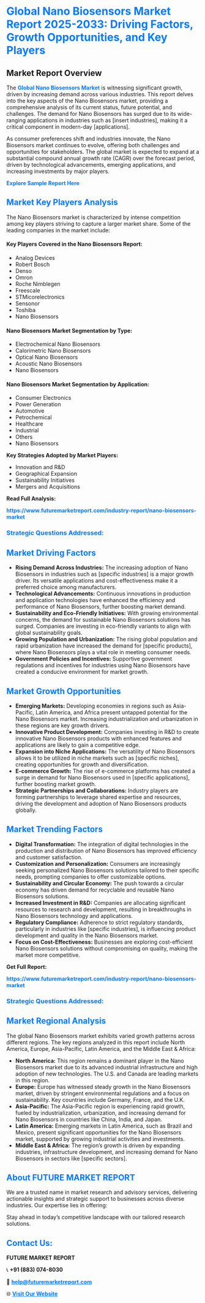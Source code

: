 <h1 style="color: #007BFF;">Global Nano Biosensors Market Report 2025-2033: Driving Factors, Growth Opportunities, and Key Players</h1>

<section id="overview">
<h2>Market Report Overview</h2>
<p>The <a href="https://www.futuremarketreport.com/industry-report/nano-biosensors-market" style="color: #007BFF; text-decoration: none;"><strong>Global Nano Biosensors Market</strong></a> is witnessing significant growth, driven by increasing demand across various industries. This report delves into the key aspects of the Nano Biosensors market, providing a comprehensive analysis of its current status, future potential, and challenges. The demand for Nano Biosensors has surged due to its wide-ranging applications in industries such as [insert industries], making it a critical component in modern-day [applications].</p>
<p>As consumer preferences shift and industries innovate, the Nano Biosensors market continues to evolve, offering both challenges and opportunities for stakeholders. The global market is expected to expand at a substantial compound annual growth rate (CAGR) over the forecast period, driven by technological advancements, emerging applications, and increasing investments by major players.</p>
</section>

<section id="overview">
<p><a href="https://www.futuremarketreport.com/request-sample/reportId=99015" style="color: #007BFF; text-decoration: none;"><strong>Explore Sample Report Here</strong></a></p>
</section>

<section id="key-players">
<h2 style="color: #007BFF;">Market Key Players Analysis</h2>
<p>The Nano Biosensors market is characterized by intense competition among key players striving to capture a larger market share. Some of the leading companies in the market include:</p>
<h4>Key Players Covered in the Nano Biosensors Report:</h4>
<ul><li>Analog Devices</li><li>Robert Bosch</li><li>Denso</li><li>Omron</li><li>Roche Nimblegen</li><li>Freescale</li><li>STMicorelectronics</li><li>Sensonor</li><li>Toshiba</li><li>Nano Biosensors</li></ul>
<h4>Nano Biosensors Market Segmentation by Type:</h4>
<ul><li>Electrochemical Nano Biosensors</li><li>Calorimetric Nano Biosensors</li><li>Optical Nano Biosensors</li><li>Acoustic Nano Biosensors</li><li>Nano Biosensors</li></ul>

<h4>Nano Biosensors Market Segmentation by Application:</h4>
<ul><li>Consumer Electronics</li><li>Power Generation</li><li>Automotive</li><li>Petrochemical</li><li>Healthcare</li><li>Industrial</li><li>Others</li><li>Nano Biosensors</li></ul>
<p><strong>Key Strategies Adopted by Market Players:</strong></p>
<ul>
<li>Innovation and R&D</li>
<li>Geographical Expansion</li>
<li>Sustainability Initiatives</li>
<li>Mergers and Acquisitions</li>
</ul>
</section>

<section>
<p><strong>Read Full Analysis: </strong></p><a href="https://www.futuremarketreport.com/industry-report/nano-biosensors-market" style="color: #007BFF; text-decoration: none;"><strong>https://www.futuremarketreport.com/industry-report/nano-biosensors-market</strong></a>
<h3 style="color: #007BFF;">Strategic Questions Addressed:</h3>
</section>

<section id="driving-factors">
<h2 style="color: #007BFF;">Market Driving Factors</h2>
<ul>
<li><strong>Rising Demand Across Industries:</strong> The increasing adoption of Nano Biosensors in industries such as [specific industries] is a major growth driver. Its versatile applications and cost-effectiveness make it a preferred choice among manufacturers.</li>
<li><strong>Technological Advancements:</strong> Continuous innovations in production and application technologies have enhanced the efficiency and performance of Nano Biosensors, further boosting market demand.</li>
<li><strong>Sustainability and Eco-Friendly Initiatives:</strong> With growing environmental concerns, the demand for sustainable Nano Biosensors solutions has surged. Companies are investing in eco-friendly variants to align with global sustainability goals.</li>
<li><strong>Growing Population and Urbanization:</strong> The rising global population and rapid urbanization have increased the demand for [specific products], where Nano Biosensors plays a vital role in meeting consumer needs.</li>
<li><strong>Government Policies and Incentives:</strong> Supportive government regulations and incentives for industries using Nano Biosensors have created a conducive environment for market growth.</li>
</ul>
</section>

<section id="growth-opportunities">
<h2 style="color: #007BFF;">Market Growth Opportunities</h2>
<ul>
<li><strong>Emerging Markets:</strong> Developing economies in regions such as Asia-Pacific, Latin America, and Africa present untapped potential for the Nano Biosensors market. Increasing industrialization and urbanization in these regions are key growth drivers.</li>
<li><strong>Innovative Product Development:</strong> Companies investing in R&D to create innovative Nano Biosensors products with enhanced features and applications are likely to gain a competitive edge.</li>
<li><strong>Expansion into Niche Applications:</strong> The versatility of Nano Biosensors allows it to be utilized in niche markets such as [specific niches], creating opportunities for growth and diversification.</li>
<li><strong>E-commerce Growth:</strong> The rise of e-commerce platforms has created a surge in demand for Nano Biosensors used in [specific applications], further boosting market growth.</li>
<li><strong>Strategic Partnerships and Collaborations:</strong> Industry players are forming partnerships to leverage shared expertise and resources, driving the development and adoption of Nano Biosensors products globally.</li>
</ul>
</section>

<section id="trending-factors">
<h2 style="color: #007BFF;">Market Trending Factors</h2>
<ul>
<li><strong>Digital Transformation:</strong> The integration of digital technologies in the production and distribution of Nano Biosensors has improved efficiency and customer satisfaction.</li>
<li><strong>Customization and Personalization:</strong> Consumers are increasingly seeking personalized Nano Biosensors solutions tailored to their specific needs, prompting companies to offer customizable options.</li>
<li><strong>Sustainability and Circular Economy:</strong> The push towards a circular economy has driven demand for recyclable and reusable Nano Biosensors solutions.</li>
<li><strong>Increased Investment in R&D:</strong> Companies are allocating significant resources to research and development, resulting in breakthroughs in Nano Biosensors technology and applications.</li>
<li><strong>Regulatory Compliance:</strong> Adherence to strict regulatory standards, particularly in industries like [specific industries], is influencing product development and quality in the Nano Biosensors market.</li>
<li><strong>Focus on Cost-Effectiveness:</strong> Businesses are exploring cost-efficient Nano Biosensors solutions without compromising on quality, making the market more competitive.</li>
</ul>
</section>

<section>
<p><strong>Get Full Report: </strong></p><a href="https://www.futuremarketreport.com/industry-report/nano-biosensors-market" style="color: #007BFF; text-decoration: none;"><strong>https://www.futuremarketreport.com/industry-report/nano-biosensors-market</strong></a>
<h3 style="color: #007BFF;">Strategic Questions Addressed:</h3>
</section>


<section id="regional-analysis">
<h2 style="color: #007BFF;">Market Regional Analysis</h2>
<p>The global Nano Biosensors market exhibits varied growth patterns across different regions. The key regions analyzed in this report include North America, Europe, Asia-Pacific, Latin America, and the Middle East & Africa:</p>
<ul>
<li><strong>North America:</strong> This region remains a dominant player in the Nano Biosensors market due to its advanced industrial infrastructure and high adoption of new technologies. The U.S. and Canada are leading markets in this region.</li>
<li><strong>Europe:</strong> Europe has witnessed steady growth in the Nano Biosensors market, driven by stringent environmental regulations and a focus on sustainability. Key countries include Germany, France, and the U.K.</li>
<li><strong>Asia-Pacific:</strong> The Asia-Pacific region is experiencing rapid growth, fueled by industrialization, urbanization, and increasing demand for Nano Biosensors in countries like China, India, and Japan.</li>
<li><strong>Latin America:</strong> Emerging markets in Latin America, such as Brazil and Mexico, present significant opportunities for the Nano Biosensors market, supported by growing industrial activities and investments.</li>
<li><strong>Middle East & Africa:</strong> The region’s growth is driven by expanding industries, infrastructure development, and increasing demand for Nano Biosensors in sectors like [specific sectors].</li>
</ul>
</section>

<footer>
<h2 style="color: #007BFF;">About FUTURE MARKET REPORT</h2>
<p>We are a trusted name in market research and advisory services, delivering actionable insights and strategic support to businesses across diverse industries. Our expertise lies in offering:</p>

<p>Stay ahead in today’s competitive landscape with our tailored research solutions.</p>

<h2 style="color: #007BFF;">Contact Us:</h2>
<p><strong>FUTURE MARKET REPORT</strong></p>
<p>📞 <strong>+91 (883) 074-8030</strong></p>
<p>📧 <strong><a href="mailto:help@futuremarketreport.com" style="color: #007BFF;">help@futuremarketreport.com</a></strong></p>
<p>🌐 <strong><a href="https://www.futuremarketreport.com/" style="color: #007BFF;">Visit Our Website</a></strong></p>
</footer>